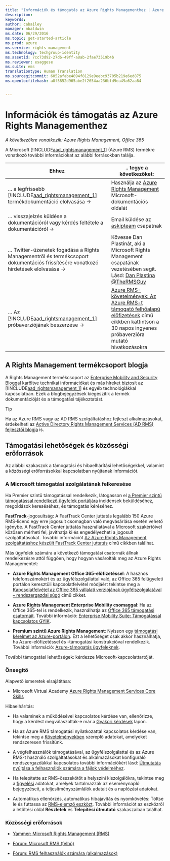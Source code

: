```yaml
---
title: "Információk és támogatás az Azure Rights Managementhez | Azure RMS"
description: 
keywords: 
author: cabailey
manager: mbaldwin
ms.date: 06/29/2016
ms.topic: get-started-article
ms.prod: azure
ms.service: rights-management
ms.technology: techgroup-identity
ms.assetid: 7cc73d92-27d6-49ff-a8ab-2fae73519b4b
ms.reviewer: esaggese
ms.suite: ems
translationtype: Human Translation
ms.sourcegitcommit: 6052afabe4894f8129e9eebc93705b219e6ed875
ms.openlocfilehash: a8f5852d965abe2f2654aa236bfd9ea49a62aa84


---
```


# Információk és támogatás az Azure Rights Managementhez

*A következőkre vonatkozik: Azure Rights Management, Office 365*

A Microsoft [!INCLUDE[aad_rightsmanagement_1](../includes/aad_rightsmanagement_1_md.md)] (Azure RMS) termékre vonatkozó további információkat az alábbi forrásokban találja.

|Ehhez|.. tegye a következőket:|
|----------------|---------------|
|… a legfrissebb [!INCLUDE[aad_rightsmanagement_1](../includes/aad_rightsmanagement_1_md.md)] termékdokumentáció elolvasása →|Használja az [Azure Rights Management](../understand-explore/azure-rights-management.md) Microsoft-dokumentációs oldalát|
|… visszajelzés küldése a dokumentációról vagy kérdés feltétele a dokumentációról →|Email küldése az [askipteam](mailto:%20askipteam@microsoft.com?subject=Documentation%20feedback) csapatnak|
|… Twitter-üzenetek fogadása a Rights Managementről és termékcsoport dokumentációs frissítésére vonatkozó hirdetések elolvasása →|Kövesse Dan Plastinát, aki a Microsoft Rights Management csapatának vezetésében segít. Lásd: [Dan Plastina @TheRMSGuy](https://twitter.com/TheRMSGuy)|
|… Az [!INCLUDE[aad_rightsmanagement_1](../includes/aad_rightsmanagement_1_md.md)] próbaverziójának beszerzése →|[Azure RMS-követelmények: Az Azure RMS-t támogató felhőalapú előfizetések](requirements-subscriptions.md) című cikkben kattintson a 30 napos ingyenes próbaverzióra mutató hivatkozásokra|


## A Rights Management termékcsoport blogja
A Rights Management termékcsoport az [Enterprise Mobility and Security Bloggal](https://blogs.technet.microsoft.com/enterprisemobility/?product=azure-rights-management-services) karöltve technikai információkat és más híreket biztosít az [!INCLUDE[aad_rightsmanagement_1](../includes/aad_rightsmanagement_1_md.md)] és egyéb technológiákkal kapcsolatban. Ezek a blogbejegyzések kiegészítik a termék dokumentációját és a támogatási tájékoztatást.

> [!TIP]
> Ha az Azure RMS vagy az AD RMS szolgáltatáshoz fejleszt alkalmazásokat, érdekelheti az [Active Directory Rights Management Services (AD RMS) fejlesztői blogja](https://blogs.msdn.microsoft.com/rms/) is.

## Támogatási lehetőségek és közösségi erőforrások
Az alábbi szakaszok a támogatási és hibaelhárítási lehetőségekkel, valamint a közösségi erőforrásokkal kapcsolatban nyújtanak információt.

### A Microsoft támogatási szolgálatának felkeresése

Ha Premier szintű támogatással rendelkezik, látogasson el [a Premier szintű támogatással rendelkező ügyfelek portáljára](https://premier.microsoft.com/) incidensek beküldéséhez, megoldások kereséséhez, és támogatás kéréséhez.

**FastTrack**-jogosultság: A FastTrack Center juttatás legalább 150 Azure RMS-licenc egy erre jogosult csomagban való megvásárlása esetén vehető igénybe. A FastTrack Center juttatás használatával a Microsoft szakértőivel közösen mérheti fel, javíthatja ki és engedélyezheti a jogosult szolgáltatásokat. További információt [Az Azure Rights Management szolgáltatáshoz készült FastTrack Center juttatás](https://technet.microsoft.com/library/mt607025.aspx) című cikkben találhat.

Más ügyfelek számára a következő támogatási csatornák állnak rendelkezésre attól függően, hogy hogyan vásárolták meg az Azure Rights Managementet:

- **Azure Rights Management Office 365-előfizetéssel**: A hasznos telefonszámokért és az ügyfélszolgálattal való, az Office 365 felügyeleti portálon keresztüli kapcsolatfelvétel módjáért tekintse meg a [Kapcsolatfelvétel az Office 365 vállalati verziójának ügyfélszolgálatával – rendszergazdai súgó](https://support.office.com/article/Contact-Office-365-for-business-support-Admin-Help-32a17ca7-6fa0-4870-8a8d-e25ba4ccfd4b) című cikket. 

- **Azure Rights Management Enterprise Mobility csomaggal**: Ha az Office 365-tel is rendelkezik, használhatja az [Office 365 támogatási csatornáit](https://support.office.com/article/Contact-Office-365-for-business-support-Admin-Help-32a17ca7-6fa0-4870-8a8d-e25ba4ccfd4b).  További információ: [Enterprise Mobility Suite: Támogatással kapcsolatos GYIK](https://technet.microsoft.com/dn932057.aspx).

- **Premium szintű Azure Rights Management**: Nyisson egy [támogatási kérelmet az Azure-portálon](https://portal.azure.com/#blade/Microsoft_Azure_Support/HelpAndSupportBlade). Ezt a lehetőséget csak akkor használhatja, ha Azure-előfizetéssel és -támogatási konstrukcióval rendelkezik. További információ: [Azure-támogatás ügyfeleknek](https://azure.microsoft.com/support/plans/). 

További támogatási lehetőségek: kérdezze Microsoft-kapcsolattartóját. 

### Önsegítő

Alapvető ismeretek elsajátítása:

- Microsoft Virtual Academy [Azure Rights Management Services Core Skills](https://mva.microsoft.com/en-us/training-courses/azure-rights-management-services-core-skills-10500?l=QLoxMwuCB_1805094681)

Hibaelhárítás:

- Ha valaminek a működésével kapcsolatos kérdése van, ellenőrizze, hogy a kérdést megválaszolták-e már a [Gyakori kérdések](faqs.md) lapon.

- Ha az Azure RMS támogatási nyilatkozattal kapcsolatos kérdése van, tekintse meg a [Követelményekben](requirements-azure-rms.md) szereplő adatokat, amelyeket rendszeresen frissítünk.

- A végfelhasználók támogatásával, az ügyfélszolgálattal és az Azure RMS-t használó szolgáltatásokat és alkalmazásokat konfiguráló rendszergazdákkal kapcsolatos további információkért lásd: [Útmutatás nyújtása a felhasználók számára a fájlok védelméhez](../deploy-use/help-users.md).

- Ha telepítette az RMS-összekötőt a helyszíni kiszolgálókra, tekintse meg a [figyelési](../deploy-use/monitor-rms-connector.md) adatokat, amelyek tartalmazzák az eseménynapló bejegyzéseit, a teljesítményszámlálók adatait és a naplózási adatokat.

- Automatikus ellenőrzés, automatikus hibajavítás és nyomkövetés: Töltse le és futtassa az [RMS-elemző eszközt](http://www.microsoft.com/en-us/download/details.aspx?id=46437). További információt az eszközről a letöltési oldal **Részletek** és **Telepítési útmutató** szakaszaiban találhat. 

### Közösségi erőforrások

-   [Yammer: Microsoft Rights Management (RMS)](http://www.yammer.com/AskIPTeam)

-   [Fórum: Microsoft RMS (felhő)](https://social.technet.microsoft.com/Forums/en-US/home?forum=rmscloud)

-   [Fórum: RMS felhasználók számára (alkalmazások)](https://social.technet.microsoft.com/Forums/en-US/home?forum=rmsapps)




<!--HONumber=Jun16_HO5-->


